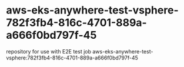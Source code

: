 # aws-eks-anywhere-test-vsphere-782f3fb4-816c-4701-889a-a666f0bd797f-45
repository for use with E2E test job aws-eks-anywhere-test-vsphere:782f3fb4-816c-4701-889a-a666f0bd797f-45
